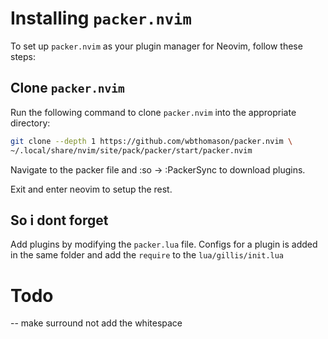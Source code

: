 # Installing `packer.nvim`

To set up `packer.nvim` as your plugin manager for Neovim, follow these steps:

## Clone `packer.nvim`

Run the following command to clone `packer.nvim` into the appropriate directory:

```bash
git clone --depth 1 https://github.com/wbthomason/packer.nvim \
~/.local/share/nvim/site/pack/packer/start/packer.nvim
```

Navigate to the packer file and :so -> :PackerSync to download plugins.

Exit and enter neovim to setup the rest.

## So i dont forget
Add plugins by modifying the `packer.lua` file. Configs for a plugin is added in the same folder and add the `require` to the `lua/gillis/init.lua`

# Todo
-- make surround not add the whitespace

